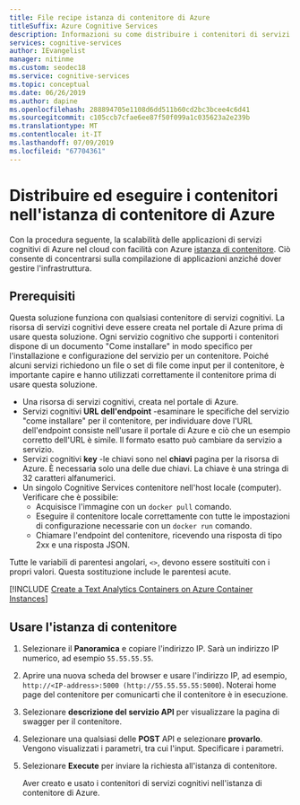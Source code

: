 ```yaml
---
title: File recipe istanza di contenitore di Azure
titleSuffix: Azure Cognitive Services
description: Informazioni su come distribuire i contenitori di servizi cognitivi sull'istanza di contenitore di Azure
services: cognitive-services
author: IEvangelist
manager: nitinme
ms.custom: seodec18
ms.service: cognitive-services
ms.topic: conceptual
ms.date: 06/26/2019
ms.author: dapine
ms.openlocfilehash: 288894705e1108d6dd511b60cd2bc3bcee4c6d41
ms.sourcegitcommit: c105ccb7cfae6ee87f50f099a1c035623a2e239b
ms.translationtype: MT
ms.contentlocale: it-IT
ms.lasthandoff: 07/09/2019
ms.locfileid: "67704361"
---
```

# <a name="deploy-and-run-container-on-azure-container-instance"></a>Distribuire ed eseguire i contenitori nell'istanza di contenitore di Azure

Con la procedura seguente, la scalabilità delle applicazioni di servizi cognitivi di Azure nel cloud con facilità con Azure [istanza di contenitore](https://docs.microsoft.com/azure/container-instances/). Ciò consente di concentrarsi sulla compilazione di applicazioni anziché dover gestire l'infrastruttura.

## <a name="prerequisites"></a>Prerequisiti

Questa soluzione funziona con qualsiasi contenitore di servizi cognitivi. La risorsa di servizi cognitivi deve essere creata nel portale di Azure prima di usare questa soluzione. Ogni servizio cognitivo che supporti i contenitori dispone di un documento "Come installare" in modo specifico per l'installazione e configurazione del servizio per un contenitore. Poiché alcuni servizi richiedono un file o set di file come input per il contenitore, è importante capire e hanno utilizzati correttamente il contenitore prima di usare questa soluzione.

* Una risorsa di servizi cognitivi, creata nel portale di Azure.
* Servizi cognitivi **URL dell'endpoint** -esaminare le specifiche del servizio "come installare" per il contenitore, per individuare dove l'URL dell'endpoint consiste nell'usare il portale di Azure e ciò che un esempio corretto dell'URL è simile. Il formato esatto può cambiare da servizio a servizio.
* Servizi cognitivi **key** -le chiavi sono nel **chiavi** pagina per la risorsa di Azure. È necessaria solo una delle due chiavi. La chiave è una stringa di 32 caratteri alfanumerici.
* Un singolo Cognitive Services contenitore nell'host locale (computer). Verificare che è possibile:
  * Acquisisce l'immagine con un `docker pull` comando.
  * Eseguire il contenitore locale correttamente con tutte le impostazioni di configurazione necessarie con un `docker run` comando.
  * Chiamare l'endpoint del contenitore, ricevendo una risposta di tipo 2xx e una risposta JSON.

Tutte le variabili di parentesi angolari, `<>`, devono essere sostituiti con i propri valori. Questa sostituzione include le parentesi acute.

[!INCLUDE [Create a Text Analytics Containers on Azure Container Instances](includes/create-container-instances-resource.md)]

## <a name="use-the-container-instance"></a>Usare l'istanza di contenitore

1. Selezionare il **Panoramica** e copiare l'indirizzo IP. Sarà un indirizzo IP numerico, ad esempio `55.55.55.55`.
1. Aprire una nuova scheda del browser e usare l'indirizzo IP, ad esempio, `http://<IP-address>:5000 (http://55.55.55.55:5000`). Noterai home page del contenitore per comunicarti che il contenitore è in esecuzione.

1. Selezionare **descrizione del servizio API** per visualizzare la pagina di swagger per il contenitore.

1. Selezionare una qualsiasi delle **POST** API e selezionare **provarlo**.  Vengono visualizzati i parametri, tra cui l'input. Specificare i parametri.

1. Selezionare **Execute** per inviare la richiesta all'istanza di contenitore.

    Aver creato e usato i contenitori di servizi cognitivi nell'istanza di contenitore di Azure.
